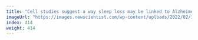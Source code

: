 ```yaml
---
title: "Cell studies suggest a way sleep loss may be linked to Alzheimer’s"
imageUrl: "https://images.newscientist.com/wp-content/uploads/2022/02/10170949/PRI_2224675121.jpg?width=600"
index: 414
weight: 414
---
```

